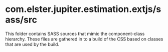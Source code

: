 # com.elster.jupiter.estimation.extjs/sass/src

This folder contains SASS sources that mimic the component-class hierarchy. These files
are gathered in to a build of the CSS based on classes that are used by the build.
